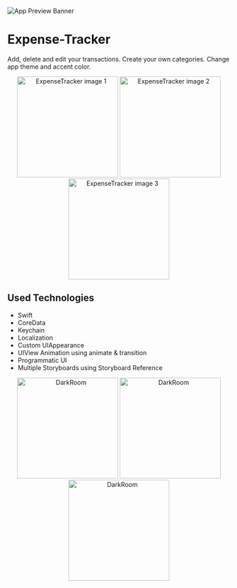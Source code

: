 ![App Preview Banner](https://i.imgur.com/hQutQtz.png)

# Expense-Tracker
Add, delete and edit your transactions. Create your own categories. Change app theme and accent color.

<p align="center">
  <img src="https://media.giphy.com/media/iE039IWOU88PYvNZf1/giphy.gif" width="228" title="ExpenseTracker image 1">
  <img src="https://media.giphy.com/media/v2PAZNRTsH3xdkKLAs/giphy.gif" width="228" title="ExpenseTracker image 2">
  <img src="https://media.giphy.com/media/id5ahml53jp0YG4MbU/giphy.gif" width="228" title="ExpenseTracker image 3">
</p>

## Used Technologies
  - Swift
  - CoreData
  - Keychain
  - Localization
  - Custom UIAppearance
  - UIView Animation using animate & transition
  - Programmatic UI
  - Multiple Storyboards using Storyboard Reference
  
  
<p align="center">
  <img src="https://media.giphy.com/media/iE039IWOU88PYvNZf1/giphy.gif" width="228" title="DarkRoom">
  <img src="https://media.giphy.com/media/v2PAZNRTsH3xdkKLAs/giphy.gif" width="228" title="DarkRoom">
  <img src="https://media.giphy.com/media/id5ahml53jp0YG4MbU/giphy.gif" width="228" title="DarkRoom">
</p>

